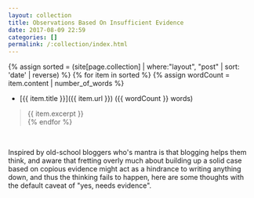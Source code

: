 ```yaml
---
layout: collection
title: Observations Based On Insufficient Evidence
date: 2017-08-09 22:59
categories: []
permalink: /:collection/index.html
---
```


{% assign sorted = (site[page.collection] | where:"layout", "post" | sort: 'date' | reverse) %}
{% for item in sorted %}
  {% assign wordCount = item.content | number_of_words %}
* [{{ item.title }}]({{ item.url }}) ({{ wordCount }} words)
> {{ item.excerpt }}  
{% endfor %}

<br>

Inspired by old-school bloggers who's mantra is that blogging helps them think, and aware that fretting overly much about building up a solid case based on copious evidence might act as a hindrance to writing anything down, and thus the thinking fails to happen, here are some thoughts with the default caveat of "yes, needs evidence". 
